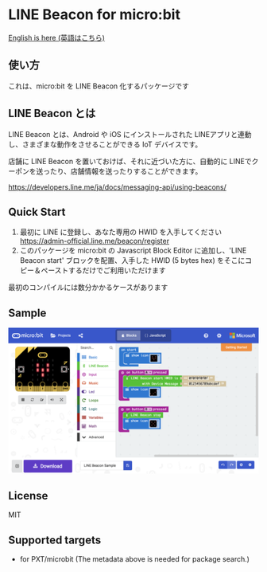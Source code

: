 # LINE Beacon for micro:bit

[English is here (英語はこちら)](README.md)

## 使い方

これは、micro:bit を LINE Beacon 化するパッケージです

## LINE Beacon とは

LINE Beacon とは、Android や iOS にインストールされた LINEアプリと連動し、さまざまな動作をさせることができる IoT デバイスです。

店舗に LINE Beacon を置いておけば、それに近づいた方に、自動的に LINEでクーポンを送ったり、店舗情報を送ったりすることができます。

https://developers.line.me/ja/docs/messaging-api/using-beacons/

## Quick Start

1. 最初に LINE に登録し、あなた専用の HWID を入手してください https://admin-official.line.me/beacon/register
1. このパッケージを micro:bit の Javascript Block Editor に追加し、'LINE Beacon start' ブロックを配置、入手した HWID (5 bytes hex) をそこにコピー＆ペーストするだけでご利用いただけます

最初のコンパイルには数分かかるケースがあります

## Sample

![Sample](./docs/LINEBeaconSample.png "Sample")

## License

MIT

## Supported targets

* for PXT/microbit
(The metadata above is needed for package search.)

